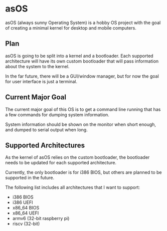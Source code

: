 # asOS

asOS (always sunny Operating System) is a hobby OS project with the goal of creating a minimal kernel for desktop and mobile computers.

## Plan

asOS is going to be split into a kernel and a bootloader. Each supported architecture will have its own custom bootloader that will pass information about the system to the kernel. 

In the far future, there will be a GUI/window manager, but for now the goal for user interface is just a terminal. 

## Current Major Goal

The current major goal of this OS is to get a command line running that has a few commands for dumping system information. 

System information should be shown on the monitor when short enough, and dumped to serial output when long.

## Supported Architectures

As the kernel of asOS relies on the custom bootloader, the bootloader needs to be updated for each supported architecture. 

Currently, the only bootloader is for i386 BIOS, but others are planned to be supported in the future. 

The following list includes all architectures that I want to support:
* i386 BIOS
* i386 UEFI
* x86_64 BIOS
* x86_64 UEFI
* armv6 (32-bit raspberry pi)
* riscv (32-bit)
